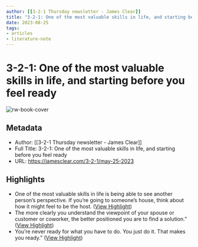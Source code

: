 ```yaml
---
author: [[3-2-1 Thursday newsletter - James Clear]]
title: "3-2-1: One of the most valuable skills in life, and starting before you feel ready"
date: 2023-08-25
tags: 
- articles
- literature-note
---
```

# 3-2-1: One of the most valuable skills in life, and starting before you feel ready

![rw-book-cover](https://jamesclear.com/wp-content/uploads/2020/11/jc-twitter.png)

## Metadata
- Author: [[3-2-1 Thursday newsletter - James Clear]]
- Full Title: 3-2-1: One of the most valuable skills in life, and starting before you feel ready
- URL: https://jamesclear.com/3-2-1/may-25-2023

## Highlights
- One of the most valuable skills in life is being able to see another person’s perspective.
  If you’re going to someone’s house, think about how it might feel to be the host. ([View Highlight](https://read.readwise.io/read/01h1cz1tkb1w0kvxxnfy2grqtm))
- The more clearly you understand the viewpoint of your spouse or customer or coworker, the better positioned you are to find a solution.” ([View Highlight](https://read.readwise.io/read/01h1cz258js81t3vqggw3j1yfc))
- You’re never ready for what you have to do. You just do it. That makes you ready.” ([View Highlight](https://read.readwise.io/read/01h1cz2ygxr6p34j7z571m0zxx))

